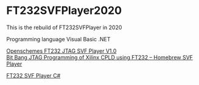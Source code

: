 # FT232SVFPlayer2020
This is the rebuild of FT232SVFPlayer in 2020

Programming language Visual Basic .NET


[Openschemes FT232 JTAG SVF Player V1.0](https://openschemes.com/2013/06/22/openschemes-ft232-jtag-svf-player-v1-0/)  
[Bit Bang JTAG Programming of Xilinx CPLD using FT232 – Homebrew SVF Player](http://openschemes.com/2011/10/25/bit-bang-jtag-programming-of-xilinx-cpld-using-ft232-homebrew-svf-player/)

[FT232 SVF Player C#](https://github.com/Scavanger/FT232-SVF-Player)  

